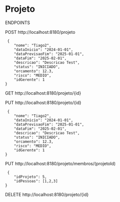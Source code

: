 # Projeto

ENDPOINTS

 POST http://localhost:8180/projeto

     {
        "nome": "Tiago2",
        "dataInicio": "2024-01-01",
        "dataPrevisaoFim": "2025-01-01",
        "dataFim": "2025-02-01",
        "descricao": "Descricao Test",
        "status": "INICIADO",
        "orcamento": 12.3,
        "risco": "MEDIO",
        "idGerente": 1
    }

 GET http://localhost:8180/projeto/{id}

 PUT http://localhost:8180/projeto/{id}

     {
        "nome": "Tiago2",
        "dataInicio": "2024-01-01",
        "dataPrevisaoFim": "2025-01-01",
        "dataFim": "2025-02-01",
        "descricao": "Descricao Test",
        "status": "INICIADO",
        "orcamento": 12.3,
        "risco": "MEDIO",
        "idGerente": 1
    }

 PUT http://localhost:8180/projeto/membros/(projetoId)

     {
        "idProjeto": 5,
        "idPessoas": [1,2,3]
    }

 DELETE http://localhost:8180/projeto/{id}

